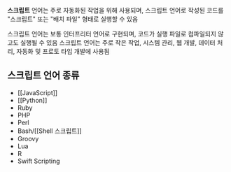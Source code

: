 **스크립트** 언어는 주로 자동화된 작업을 위해 사용되며, 스크립트 언어로 작성된 코드를 "스크립트" 또는 "배치 파일" 형태로 실행할 수 있음

스크립트 언어는 보통 인터프리터 언어로 구현되며, 코드가 실행 파일로 컴파일되지 않고도 실행될 수 있음
스크립트 언어는 주로 작은 작업, 시스템 관리, 웹 개발, 데이터 처리, 자동화 및 프로토 타입 개발에 사용됨

## 스크립트 언어 종류
- [[JavaScript]]
- [[Python]]
- Ruby
- PHP
- Perl
- Bash/[[Shell 스크립트]]
- Groovy
- Lua
- R
- Swift Scripting
